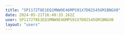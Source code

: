 ```yaml
---
title: "SP1172T8E1EQ1MNW9E46MPS91X7D02S45GM1BNGX0"
date: 2024-05-21T16:49:33.162Z
user: SP1172T8E1EQ1MNW9E46MPS91X7D02S45GM1BNGX0
layout: "users"
---
```

    